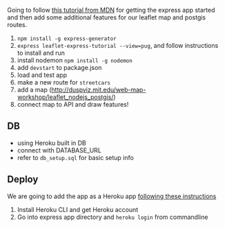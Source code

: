 Going to follow [this tutorial from MDN](https://developer.mozilla.org/en-US/docs/Learn/Server-side/Express_Nodejs/skeleton_website) for getting the express app started and then add some additional features for our leaflet map and postgis routes.

1. `npm install -g express-generator`
2. `express leaflet-express-tutorial --view=pug`, and follow instructions to install and run
3. install nodemon `npm install -g nodemon`
4. add `devstart` to package.json
5. load and test app
6. make a new route for `streetcars`
7. add a map (http://duspviz.mit.edu/web-map-workshop/leaflet_nodejs_postgis/)
8. connect map to API and draw features!

## DB
- using Heroku built in DB
- connect with DATABASE_URL
- refer to `db_setup.sql` for basic setup info

## Deploy
We are going to add the app as a Heroku app [following these instructions](https://devcenter.heroku.com/articles/git)
1. Install Heroku CLI and get Heroku account
2. Go into express app directory and `heroku login` from commandline